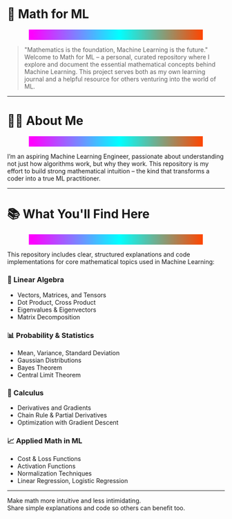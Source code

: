 # 📐 Math for ML

<div align="center" style="width: 80%; max-width: 700px; margin: 10px auto;">
  <svg width="100%" height="6" viewBox="0 0 100 6" preserveAspectRatio="none" xmlns="http://www.w3.org/2000/svg">
    <defs>
      <linearGradient id="grad1" x1="0%" y1="0%" x2="100%" y2="0%">
        <stop offset="0%" stop-color="#FF00FF">
          <animate attributeName="offset" values="0;1" dur="3s" repeatCount="indefinite" />
        </stop>
        <stop offset="0.5" stop-color="#00FFFF">
          <animate attributeName="offset" values="0.5;1.5" dur="3s" repeatCount="indefinite" />
        </stop>
        <stop offset="1" stop-color="#FF4500">
          <animate attributeName="offset" values="1;2" dur="3s" repeatCount="indefinite" />
        </stop>
      </linearGradient>
    </defs>
    <rect width="100%" height="6" fill="url(#grad1)" />
  </svg>
</div>

> "Mathematics is the foundation, Machine Learning is the future."  
Welcome to Math for ML – a personal, curated repository where I explore and document the essential mathematical concepts behind Machine Learning. This project serves both as my own learning journal and a helpful resource for others venturing into the world of ML.

---

# 🙋‍♂ About Me

<div align="center" style="width: 80%; max-width: 700px; margin: 10px auto;">
  <svg width="100%" height="6" viewBox="0 0 100 6" preserveAspectRatio="none" xmlns="http://www.w3.org/2000/svg">
    <defs>
      <linearGradient id="grad2" x1="0%" y1="0%" x2="100%" y2="0%">
        <stop offset="0%" stop-color="#FF00FF">
          <animate attributeName="offset" values="0;1" dur="3s" repeatCount="indefinite" />
        </stop>
        <stop offset="0.5" stop-color="#00FFFF">
          <animate attributeName="offset" values="0.5;1.5" dur="3s" repeatCount="indefinite" />
        </stop>
        <stop offset="1" stop-color="#FF4500">
          <animate attributeName="offset" values="1;2" dur="3s" repeatCount="indefinite" />
        </stop>
      </linearGradient>
    </defs>
    <rect width="100%" height="6" fill="url(#grad2)" />
  </svg>
</div>

I’m an aspiring Machine Learning Engineer, passionate about understanding not just how algorithms work, but why they work. This repository is my effort to build strong mathematical intuition – the kind that transforms a coder into a true ML practitioner.

---

# 📚 What You'll Find Here

<div align="center" style="width: 80%; max-width: 700px; margin: 10px auto;">
  <svg width="100%" height="6" viewBox="0 0 100 6" preserveAspectRatio="none" xmlns="http://www.w3.org/2000/svg">
    <defs>
      <linearGradient id="grad3" x1="0%" y1="0%" x2="100%" y2="0%">
        <stop offset="0%" stop-color="#FF00FF">
          <animate attributeName="offset" values="0;1" dur="3s" repeatCount="indefinite" />
        </stop>
        <stop offset="0.5" stop-color="#00FFFF">
          <animate attributeName="offset" values="0.5;1.5" dur="3s" repeatCount="indefinite" />
        </stop>
        <stop offset="1" stop-color="#FF4500">
          <animate attributeName="offset" values="1;2" dur="3s" repeatCount="indefinite" />
        </stop>
      </linearGradient>
    </defs>
    <rect width="100%" height="6" fill="url(#grad3)" />
  </svg>
</div>

This repository includes clear, structured explanations and code implementations for core mathematical topics used in Machine Learning:

### 🧮 Linear Algebra

- Vectors, Matrices, and Tensors  
- Dot Product, Cross Product  
- Eigenvalues & Eigenvectors  
- Matrix Decomposition  

### 📊 Probability & Statistics

- Mean, Variance, Standard Deviation  
- Gaussian Distributions  
- Bayes Theorem  
- Central Limit Theorem  

### 🔢 Calculus

- Derivatives and Gradients  
- Chain Rule & Partial Derivatives  
- Optimization with Gradient Descent  

### 📈 Applied Math in ML

- Cost & Loss Functions  
- Activation Functions  
- Normalization Techniques  
- Linear Regression, Logistic Regression  

---

Make math more intuitive and less intimidating.  
Share simple explanations and code so others can benefit too.